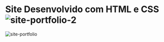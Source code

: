 # Site Desenvolvido com HTML e CSS![site-portfolio-2](https://user-images.githubusercontent.com/97493181/209248460-c8d415c0-b456-40a5-9bd1-fff1d955f5d0.png)
![site-portfolio](https://user-images.githubusercontent.com/97493181/209248462-5bd93b8f-f25a-41b7-99d5-f536aad68a62.png)
